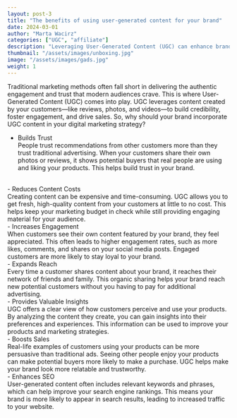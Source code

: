 ```yaml
---
layout: post-3
title: "The benefits of using user-generated content for your brand"
date: 2024-03-01
author: "Marta Wacirz"
categories: ["UGC", "affiliate"]
description: "Leveraging User-Generated Content (UGC) can enhance brand trust, reduce marketing costs, and drive customer engagement and sales."
thumbnail: "/assets/images/unboxing.jpg"
image: "/assets/images/gads.jpg"
weight: 1
---
```


Traditional marketing methods often fall short in delivering the authentic engagement and trust that modern audiences crave. This is where User-Generated Content (UGC) comes into play. UGC leverages content created by your customers—like reviews, photos, and videos—to build credibility, foster engagement, and drive sales.
So, why should your brand incorporate UGC content in your digital marketing strategy?
<br/>
- Builds Trust <br/>
People trust recommendations from other customers more than they trust traditional advertising. When your customers share their own photos or reviews, it shows potential buyers that real people are using and liking your products. This helps build trust in your brand.
<br/>
- Reduces Content Costs<br/>
Creating content can be expensive and time-consuming. UGC allows you to get fresh, high-quality content from your customers at little to no cost. This helps keep your marketing budget in check while still providing engaging material for your audience.
<br/>
- Increases Engagement<br/>
When customers see their own content featured by your brand, they feel appreciated. This often leads to higher engagement rates, such as more likes, comments, and shares on your social media posts. Engaged customers are more likely to stay loyal to your brand.
<br/>
- Expands Reach<br/>
Every time a customer shares content about your brand, it reaches their network of friends and family. This organic sharing helps your brand reach new potential customers without you having to pay for additional advertising.
<br/>
- Provides Valuable Insights<br/>
UGC offers a clear view of how customers perceive and use your products. By analyzing the content they create, you can gain insights into their preferences and experiences. This information can be used to improve your products and marketing strategies.
<br/>
- Boosts Sales<br/>
Real-life examples of customers using your products can be more persuasive than traditional ads. Seeing other people enjoy your products can make potential buyers more likely to make a purchase. UGC helps make your brand look more relatable and trustworthy.
<br/>
- Enhances SEO<br/>
User-generated content often includes relevant keywords and phrases, which can help improve your search engine rankings. This means your brand is more likely to appear in search results, leading to increased traffic to your website.
